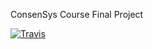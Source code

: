 ConsenSys Course Final Project

[![Travis](https://travis-ci.org/dev-bootcamp-2019/final-project-AndyWatt83.svg?branch=master)](https://travis-ci.org/dev-bootcamp-2019/final-project-AndyWatt83)